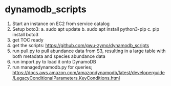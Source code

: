# dynamodb_scripts

1.	Start an instance on EC2 from service catalog
2.	Setup boto3:
a.  sudo apt update
b.  sudo apt install python3-pip 
c.	pip install boto3
4.	get TOC ready
5.	get the scripts: https://github.com/gwu-zymo/dynamodb_scripts 
6.	run pull.py to pull abundance data from S3, resulting in a large table with both metadata and species abundance data
7.	run import.py to load it onto DynamoDB
8.	run managedynamodb.py for queries; https://docs.aws.amazon.com/amazondynamodb/latest/developerguide/LegacyConditionalParameters.KeyConditions.html 
